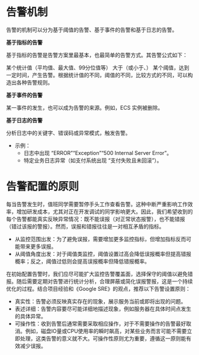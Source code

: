 # 告警机制

告警的机制可以分为基于阈值的告警、基于事件的告警和基于日志的告警。

**基于指标的告警**

基于指标的告警是告警方案里最基本，也最简单的告警方式。其告警公式如下：

某个统计值（平均值、最大值、99分位值等）   大于（或小于、） 某个阈值，达到一定时间，产生告警。根据统计值的不同，阈值的不同，比较方式的不同，可以构造出各种告警规则。

**基于事件的告警**

某一事件的发生，也可以成为告警的来源。例如，ECS 实例被删除。

**基于日志的告警**

分析日志中的关键字、错误码或异常模式，触发告警。

- 示例：
    - 日志中出现 “ERROR”“Exception”“500 Internal Server Error”。
    - 特定业务日志异常（如支付系统出现 “支付失败且未回滚”）。

# 告警配置的原则

每当告警发生时，值班同学需要暂停手头工作查看告警。这种中断严重影响工作效率，增加研发成本，尤其对正在开发调试的同学影响更大。因此，我们希望收到的每个告警都能真实反映异常情况：既不能误报（对正常状态报警），也不能错报（错过该报的警报）。然而，误报和错报往往是一对相互矛盾的指标。

- 从监控范围出发：为了避免误报，需要增加更多监控指标，但增加指标反而可能带来更多误报。
- 从阈值角度出发：对于阈值类监控，阈值设置过高会降低误报概率但提高错报概率；反之，阈值过低则会提高误报概率但降低错报概率。

在初始配置告警时，我们应尽可能扩大监控告警覆盖面，选择保守的阈值以避免错报。随后需要定期对告警进行统计分析，合理屏蔽或简化误报警报，这是一个持续优化的过程。结合项目经验和《Google SRE》的观点，推荐以下告警设置原则：

- 真实性：告警必须反映真实存在的现象，展示服务当前或即将出现的问题。
- 表述详细：告警内容要尽可能详细地描述现象，例如服务器在具体时间点发生的具体异常。
- 可操作性：收到告警后通常需要采取相应操作，对于不需要操作的告警最好取消。例如，磁盘IO量或CPU使用率的瞬时飙高，对某些业务而言可能不需要立即处理，这类告警的意义就不大。可操作性原则尤为重要，遵循这一原则能有效减少误报。
